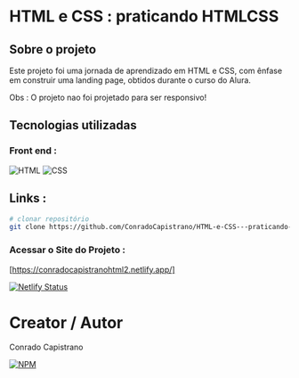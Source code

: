 # HTML e CSS : praticando HTMLCSS

## Sobre o projeto

Este projeto foi uma jornada de aprendizado em HTML e CSS, com ênfase em construir uma landing page, obtidos durante o curso do Alura.

Obs : O projeto nao foi projetado para ser responsivo!

## Tecnologias utilizadas

### Front end : 
![HTML](https://img.shields.io/badge/HTML-239120?style=for-the-badge&logo=html5&logoColor=white)
![CSS](https://img.shields.io/badge/CSS-1572B6?style=for-the-badge&logo=css3&logoColor=white)

## Links :

```bash
# clonar repositório
git clone https://github.com/ConradoCapistrano/HTML-e-CSS---praticando-HTMLCSS.
```

### Acessar o Site do Projeto :
[https://conradocapistranohtml2.netlify.app/]

[![Netlify Status](https://api.netlify.com/api/v1/badges/ac2a6f62-5922-4812-9aae-f09d3b7a1998/deploy-status)](https://app.netlify.com/sites/conradocapistranohtml2/deploys)
# Creator / Autor

Conrado Capistrano

[![NPM](https://img.shields.io/badge/LinkedIn-0077B5?style=for-the-badge&logo=linkedin&logoColor=white)](https://www.linkedin.com/in/conrado-capistrano88)
